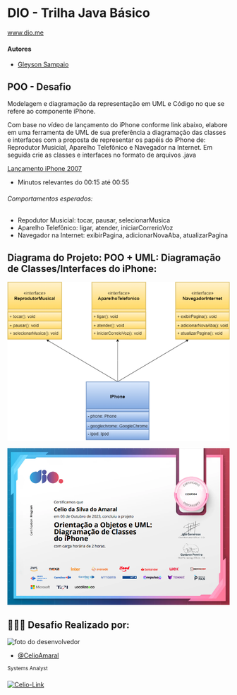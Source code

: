 # DIO - Trilha Java Básico

www.dio.me

#### Autores

- [Gleyson Sampaio](https://github.com/glysns)

## POO - Desafio

Modelagem e diagramação da representação em UML e Código no que se refere ao componente iPhone.

Com base no vídeo de lançamento do iPhone conforme link abaixo, elabore em uma ferramenta de UML de sua preferência a diagramação das classes e interfaces com a proposta de representar os papéis do iPhone de: Reprodutor Musicial, Aparelho Telefônico e Navegador na Internet. Em seguida crie as classes e interfaces no formato de arquivos .java

[Lançamento iPhone 2007](https://www.youtube.com/watch?v=9ou608QQRq8)

- Minutos relevantes do 00:15 até 00:55

###### Comportamentos esperados:

- Repodutor Musicial: tocar, pausar, selecionarMusica
- Aparelho Telefônico: ligar, atender, iniciarCorrerioVoz
- Navegador na Internet: exibirPagina, adicionarNovaAba, atualizarPagina

## Diagrama do Projeto: POO + UML: Diagramação de Classes/Interfaces do iPhone:

![img1](https://github.com/CelioAmaral/DesafioPOO/blob/main/src/main/resources/Diagrama_uml.png)

![img2](https://github.com/CelioAmaral/DesafioPOO/blob/main/src/main/resources/cert1.png)

## 👨🏽‍💻 Desafio Realizado por:

<img src="https://avatars.githubusercontent.com/u/85323953?v=4" width="100px;" alt="foto do desenvolvedor"/>

- [@CelioAmaral](https://github.com/CelioAmaral)

<sup>Systems Analyst</sup>
</br>

<div>
  <a href="https://www.linkedin.com/in/celioamaral20" target="_blank"><img align="center" alt="Celio-Link" height="30" width="90" src="https://img.shields.io/badge/-LinkedIn-%230077B5?style=flat&logo=linkedin&logoColor=white" target="_blank"></a> 
</div>
